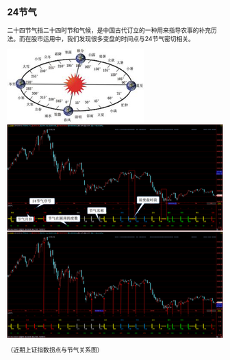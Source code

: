 ## 24节气

二十四节气指二十四时节和气候，是中国古代订立的一种用来指导农事的补充历法。而在股市运用中，我们发现很多变盘的时间点与24节气密切相关。

![](/assets/15111.jpg)
![](/assets/15112.png)
![](/assets/15113.png)


（近期上证指数拐点与节气关系图）

